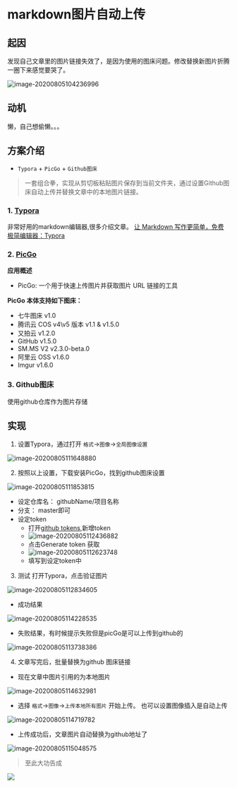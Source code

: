 # markdown图片自动上传

## 起因

发现自己文章里的图片链接失效了，是因为使用的图床问题。修改替换新图片折腾一圈下来感觉要哭了。

![image-20200805104236996](https://raw.githubusercontent.com/FearlessMa/FENotes-pic/master/js/20200805114939.png)

## 动机 

懒，自己想偷懒。。。

## 方案介绍

- `Typora` + `PicGo` + `Github图床`

> 一套组合拳，实现从剪切板粘贴图片保存到当前文件夹，通过设置Github图床自动上传并替换文章中的本地图片链接。

### 1. [Typora](https://www.typora.io/)

非常好用的markdown编辑器,很多介绍文章。
[让 Markdown 写作更简单，免费极简编辑器：Typora](https://sspai.com/post/30292)


### 2. [PicGo](https://github.com/Molunerfinn/PicGo)

**应用概述**

- PicGo: 一个用于快速上传图片并获取图片 URL 链接的工具

**PicGo 本体支持如下图床：**
- 七牛图床 v1.0
- 腾讯云 COS v4\v5 版本 v1.1 & v1.5.0
- 又拍云 v1.2.0
- GitHub v1.5.0
- SM.MS V2 v2.3.0-beta.0
- 阿里云 OSS v1.6.0
- Imgur v1.6.0


### 3. Github图床

使用github仓库作为图片存储


## 实现

1. 设置Typora，通过打开 `格式`->`图像`->`全局图像设置`

![image-20200805111648880](https://raw.githubusercontent.com/FearlessMa/FENotes-pic/master/js/20200805114940.png)

2. 按照以上设置，下载安装PicGo，找到github图床设置

![image-20200805111853815](https://raw.githubusercontent.com/FearlessMa/FENotes-pic/master/js/20200805114941.png)

- 设定仓库名： githubName/项目名称
- 分支： master即可
- 设定token 
  - 打开[github tokens](https://github.com/settings/tokens),新增token
  - ![image-20200805112436882](https://raw.githubusercontent.com/FearlessMa/FENotes-pic/master/js/20200805114942.png)
  - 点击Generate token 获取
  - ![image-20200805112623748](https://raw.githubusercontent.com/FearlessMa/FENotes-pic/master/js/20200805114943.png)
  - 填写到设定token中

3. 测试 打开Typora，点击验证图片

![image-20200805112834605](https://raw.githubusercontent.com/FearlessMa/FENotes-pic/master/js/20200805114944.png)

- 成功结果

![image-20200805114228535](https://raw.githubusercontent.com/FearlessMa/FENotes-pic/master/js/20200805114945.png)

- 失败结果，有时候提示失败但是picGo是可以上传到github的

![image-20200805113738386](https://raw.githubusercontent.com/FearlessMa/FENotes-pic/master/js/20200805114946.png)


4. 文章写完后，批量替换为github 图床链接

- 现在文章中图片引用的为本地图片

![image-20200805114632981](https://raw.githubusercontent.com/FearlessMa/FENotes-pic/master/js/20200805114947.png)

- 选择 `格式`->`图像`->`上传本地所有图片` 开始上传。 也可以设置图像插入是自动上传 

![image-20200805114719782](https://raw.githubusercontent.com/FearlessMa/FENotes-pic/master/js/20200805114948.png)

- 上传成功后，文章图片自动替换为github地址了

![image-20200805115048575](https://raw.githubusercontent.com/FearlessMa/FENotes-pic/master/js/20200805115317.png)


> 至此大功告成

![](https://raw.githubusercontent.com/FearlessMa/FENotes-pic/master/js/FENotes.png)